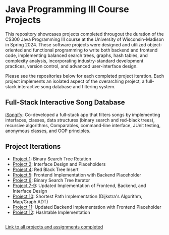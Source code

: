 # Java Programming III Course Projects
This repository showcases projects completed througout the duration of the CS300 Java Programming III course at the University of Wisconsin-Madison in Spring 2024. These software projects were designed and utilized object-oriented and functional programming to write both backend and frontend code, implementing balanced search trees, graphs, hash tables, and complexity analysis, incorporating industry-standard development practices, version control, and advanced user-interface design.

Please see the repositories below for each completed project iteration. Each project implements an isolated aspect of the overarching project, a full-stack interactive song database and filtering system.

## Full-Stack Interactive Song Database
[iSongify](https://github.com/sierrareschke/cs400_transfer/tree/main/A1.SGRESCHKE.CUDZINOVIC2):
Co-developed a full-stack app that filters songs by implementing interfaces, classes, data structures (binary search and red-black trees), recursive algorithms, Comparables, command-line interface, JUnit testing, anonymous classes, and OOP principles.

## Project Iterations
- [Project 1](https://github.com/sierrareschke/cs400_transfer/tree/main/P101.BSTRotation): Binary Search Tree Rotation
- [Project 2](https://github.com/sierrareschke/cs400_transfer/tree/main/P102.InterfaceDesign): Interface Design and Placeholders
- [Project 4](https://github.com/sierrareschke/cs400_transfer/tree/main/P104.RBTInsert): Red Black Tree Insert
- [Project 5](https://github.com/sierrareschke/cs400_transfer/tree/main/P105.RoleCode): Frontend Implementation with Backend Placeholder
- [Project 6](https://github.com/sierrareschke/cs400_transfer/tree/main/P106.BSTIterator): Binary Search Tree Iterator
- [Project 7-9](https://github.com/sierrareschke/cs400_transfer/tree/main/P209.InterfaceDesign): Updated Implementation of Frontend, Backend, and Interface Design
- [Project 10](https://github.com/sierrareschke/cs400_transfer/tree/main/P210.ShortestPath): Shortest Path Implementation (Dijkstra's Algorithm, Map/Graph ADT)
- [Project 11](https://github.com/sierrareschke/cs400_transfer/tree/main/P211.RoleCode): Updated Backend Implementation with Frontend Placeholder
- [Project 12](https://github.com/sierrareschke/cs400_transfer/tree/main/P212.Hashtable): Hashtable Implementation

##
[Link to all projects and assignments completed](https://github.com/sierrareschke/cs400_sierra_reschke)



